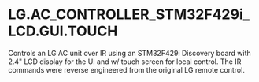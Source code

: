 # LG.AC_CONTROLLER_STM32F429i_LCD.GUI.TOUCH
Controls an LG AC unit over IR using an STM32F429i Discovery board with 2.4" LCD display for the UI and w/ touch screen for local control. The IR commands were reverse engineered from the original LG remote control. 
